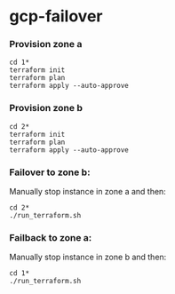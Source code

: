 # gcp-failover

### Provision zone a
```
cd 1*
terraform init
terraform plan
terraform apply --auto-approve
```

### Provision zone b
```
cd 2*
terraform init
terraform plan
terraform apply --auto-approve
```

### Failover to zone b:

Manually stop instance in zone a and then:

```
cd 2*
./run_terraform.sh

```

### Failback to zone a:

Manually stop instance in zone b and then:
```
cd 1*
./run_terraform.sh

```
